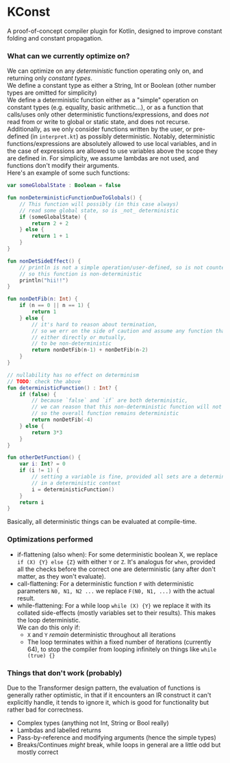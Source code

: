 # KConst
A proof-of-concept compiler plugin for Kotlin, designed to improve constant folding and constant propagation.

### What can we currently optimize on?
We can optimize on any _deterministic_ function operating only on, and returning only _constant types_.  
We define a constant type as either a String, Int or Boolean (other number types are omitted for simplicity)  
We define a deterministic function either as a "simple" operation on constant types (e.g. equality, basic arithmetic...), 
or as a function that calls/uses only other deterministic functions/expressions, 
and does _not_ read from or write to global or static state, and does not recurse. 
Additionally, as we only consider functions written by the user, or pre-defined (in `interpret.kt`) as possibly deterministic. 
Notably, deterministic functions/expressions are absolutely allowed to use local variables, 
and in the case of expressions are allowed to use variables above the scope they are defined in. 
For simplicity, we assume lambdas are not used, and functions don't modify their arguments.  
Here's an example of some such functions:
```kotlin
var someGlobalState : Boolean = false

fun nonDeterministicFunctionDueToGlobals() {
    // This function will possibly (in this case always)
    // read some global state, so is _not_ deterministic
    if (someGlobalState) {
        return 2 + 2
    } else {
        return 1 + 1
    }
}

fun nonDetSideEffect() {
    // println is not a simple operation/user-defined, so is not counted as deterministic,
    // so this function is non-deterministic
    println("hii!!")
}

fun nonDetFib(n: Int) {
    if (n == 0 || n == 1) {
        return 1
    } else {
        // it's hard to reason about termination,
        // so we err on the side of caution and assume any function that recurses,
        // either directly or mutually,
        // to be non-deterministic
        return nonDetFib(n-1) + nonDetFib(n-2)
    }
}

// nullability has no effect on determinism
// TODO: check the above
fun deterministicFunction() : Int? {
    if (false) {
        // because `false` and `if` are both deterministic,
        // we can reason that this non-deterministic function will not be called,
        // so the overall function remains deterministic
        return nonDetFib(-4)
    } else {
        return 3*3
    }
}

fun otherDetFunction() {
    var i: Int? = 0
    if (i != 1) {
        // setting a variable is fine, provided all sets are a deterministic value
        // in a deterministic context
        i = deterministicFunction()
    }
    return i
}
```
Basically, all deterministic things can be evaluated at compile-time.

### Optimizations performed
- if-flattening (also when): For some deterministic boolean X, we replace `if (X) {Y} else {Z}` with either `Y` or `Z`. 
It's analogus for `when`, provided all the checks before the correct one are deterministic 
(any after don't matter, as they won't evaluate).
- call-flattening: For a deterministic function `F` with deterministic parameters `N0, N1, N2 ...` we replace 
`F(N0, N1, ...)` with the actual result.
- while-flattening: For a while loop `while (X) {Y}` we replace it with its collated side-effects 
(mostly variables set to their results). This makes the loop deterministic.  
We can do this only if:
  - `X` and `Y` _remain_ deterministic throughout all iterations
  - The loop terminates within a fixed number of iterations (currently 64),
    to stop the compiler from looping infinitely on things like `while (true) {}`

### Things that don't work (probably)
Due to the Transformer design pattern, the evaluation of functions is generally rather optimistic,
in that if it encounters an IR construct it can't explicitly handle, it tends to ignore it,
which is good for functionality but rather bad for correctness.
- Complex types (anything not Int, String or Bool really)
- Lambdas and labelled returns
- Pass-by-reference and modifying arguments (hence the simple types)
- Breaks/Continues _might_ break, while loops in general are a little odd but mostly correct